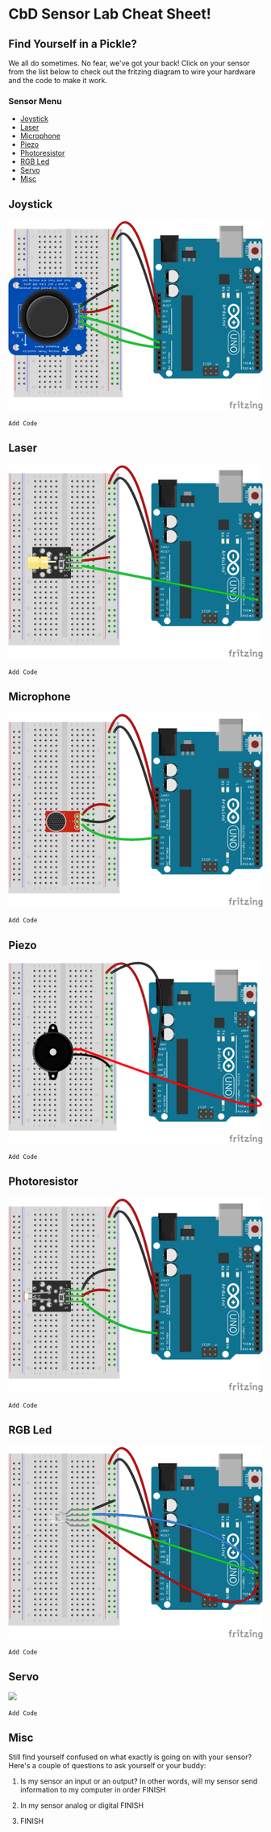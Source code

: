# CbD Sensor Lab Cheat Sheet!

## Find Yourself in a Pickle?
We all do sometimes. No fear, we've got your back! Click on your sensor from the list below to check out the fritzing diagram to wire your hardware and the code to make it work.

### Sensor Menu
<ul>
  <li><a href="#joystick">Joystick</a></li>
  <li><a href="#laser">Laser</a></li>
  <li><a href="#microphone">Microphone</a></li>
  <li><a href="#piezo">Piezo</a></li>
  <li><a href="#photoresistor">Photoresistor</a></li>
  <li><a href="#rgb">RGB Led</a></li>
  <li><a href="#servo">Servo</a></li>
  <li><a href="#misc">Misc</a></li>
</ul>

<h2 id="joystick">Joystick</h2>

<img src="/images/joystick_fritz.png" /></br>

```
Add Code

```

<h2 id="laser">Laser</h2>

<img src="/images/laser_fritz.png" /></br>

```
Add Code

```

<h2 id="microphone">Microphone</h2>

<img src="/images/microphone_fritz.png" /></br>

```
Add Code

```

<h2 id="piezo">Piezo</h2>

<img src="/images/piezo_fritz.png" /></br>

```
Add Code

```

<h2 id="photoresistor">Photoresistor</h2>

<img src="/images/photoresistor_fritz.png" /></br>

```
Add Code

```

<h2 id="rgb">RGB Led</h2>

<img src="/images/rgb_fritz.png" /></br>

```
Add Code

```

<h2 id="servo">Servo</h2>

<img src="/images/servo_fritz.png" /></br>

```
Add Code

```

<h2 id="misc">Misc</h2>

Still find yourself confused on what exactly is going on with your sensor? Here's a couple of questions to ask yourself or your buddy:

1. Is my sensor an input or an output?
In other words, will my sensor send information to my computer in order FINISH

2. In my sensor analog or digital FINISH

3. FINISH
